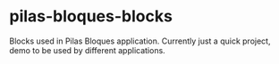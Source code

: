 # pilas-bloques-blocks
Blocks used in Pilas Bloques application. Currently just a quick project, demo to be used by different applications.
